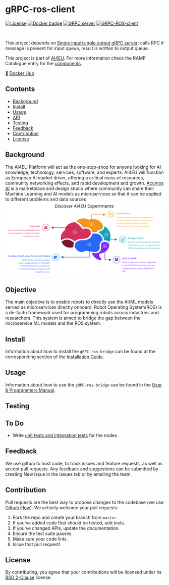# gRPC-ros-client 

[![License](https://img.shields.io/badge/License-BSD%202--Clause-orange.svg)](https://opensource.org/licenses/BSD-2-Clause)
[![Docker badge](https://img.shields.io/docker/pulls/ragesh18/grpc-ros-client.svg)](https://hub.docker.com/repository/docker/ragesh18/grpc-ros-client)
[![GRPC server](https://github.com/ipa-rar/gRPC-ros-bridge/actions/workflows/docker-server.yml/badge.svg)](https://github.com/ipa-rar/gRPC-ros-bridge/actions/workflows/docker-server.yml)
[![GRPC-ROS-client](https://github.com/ipa-rar/gRPC-ros-bridge/actions/workflows/docker-image.yml/badge.svg)](https://github.com/ipa-rar/gRPC-ros-bridge/actions/workflows/docker-image.yml)

<br/>

This project depends on [Single input/single output gRPC server](https://github.com/ipa-rar/gRPC-servers/tree/main/demo_simple_communication): calls RPC if message is present for input queue, result is written to output queue.

This project is part of [AI4EU](https://www.ai4eu.eu/). For more information check the RAMP Catalogue entry for the
[components](https://github.com/ai4eu).

:whale: [Docker Hub](https://hub.docker.com/repository/docker/ragesh18/grpc-ros-client)
 


## Contents

-   [Background](#background)
-   [Install](#install)
-   [Usage](#usage)
-   [API](#api)
-   [Testing](#testing)
-   [Feedback](#feedback)
-   [Contribution](#contribution)
-   [License](#license)

## Background
The AI4EU Platform will act as the one-stop-shop for anyone looking for AI knowledge, technology, services, software, and experts. AI4EU will function as European AI market driver, offering a critical mass of resources, community networking effects, and rapid development and growth. [Acumos AI](https://acumos-int-fhg.ai4eu.eu/#/home) is a marketplace and design studio where community can share their Machine Learning and AI models as microservices so that it can be applied to different problems and data sources
![Acumos](docs/img/acumos.png)

## Objective
The main objective is to enable robots to directly use the AI/ML models served as microservices directly onboard. Robot Operating System(ROS) is a de-facto framework used for programming robots across industries and researchers. This system is aimed to bridge the gap between the microservice ML models and the ROS system. 

## Install

Information about how to install the `gRPC-ros-bridge` can be found at the corresponding section of the
[Installation Guide](docs/installationguide.md).

## Usage

Information about how to use the `gRPC-ros-bridge` can be found in the [User & Programmers Manual](docs/usermanual.md).

## Testing
## To Do
- Write [unit tests and integration tests](https://answers.ros.org/question/356180/ros2-creating-integration-tests-for-python-nodes/) for the nodes

## Feedback

We use github to host code, to track issues and feature requests, as well as accept pull requests. Any feedback and suggestions can be submitted by creating New issue in the Issues tab or by emailing the team. 

## Contribution

Pull requests are the best way to propose changes to the codebase (we use [Github Flow](https://guides.github.com/introduction/flow/index.html)). We actively welcome your pull requests:

1. Fork the repo and create your branch from `master`.
2. If you've added code that should be tested, add tests.
3. If you've changed APIs, update the documentation.
4. Ensure the test suite passes.
5. Make sure your code lints.
6. Issue that pull request!


## License

By contributing, you agree that your contributions will be licensed under its [BSD 2-Clause](https://opensource.org/licenses/BSD-2-Clause) license.



